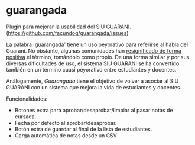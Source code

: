 # guarangada

Plugin para mejorar la usabilidad del SIU GUARANI. (https://github.com/facundoq/guarangada/issues)


 La palabra `guarangada' tiene un uso peyorativo para referirse al habla del Guaraní. No obstante, algunas comunidades han [resignificado de forma positiva](http://repositorio.sociales.uba.ar/items/show/1205) el término, tomándolo como propio.
 De una forma similar y por sus diversas dificultades de uso, el sistema SIU GUARANI se ha convertido también en un término cuasi peyorativo entre estudiantes y docentes.
 
 
 Análogamente, *Guarangada* tiene el objetivo de volver a asociar al SIU GUARANI con un sistema que mejora la vida de estudiantes y docentes. 


 Funcionalidades:

 * Botones extra para aprobar/desaprobar/limpiar al pasar notas de cursada.
 * Fecha por defecto al aprobar/desaprobar.
 * Botón extra de guardar al final de la lista de estudiantes.
 * Carga automática de notas desde un CSV